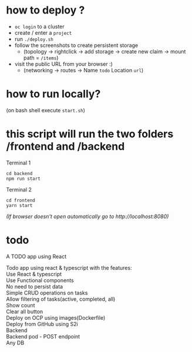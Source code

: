 # how to deploy ?

- `oc login` to a cluster  
- create / enter a `project`
- run `./deploy.sh` 
- follow the screenshots to create persistent storage 
    - (topology -> rightclick -> add storage -> create new claim -> mount path = `/items`)
- visit the public URL from your browser :)
    - (networking -> routes -> Name `todo` Location `url`)
# how to run locally?

(on bash shell execute  `start.sh`)

# this script will run the two folders /frontend and /backend
Terminal 1
```
cd backend
npm run start
```
Terminal 2
```
cd frontend
yarn start
```

*(If browser doesn't open automatically go to http://localhost:8080)*

# todo
A TODO app using React  
  
Todo app using react & typescript with the features:  
    Use React & typescript  
    Use Functional components  
    No need to persist data  
    Simple CRUD operations on tasks  
    Allow filtering of tasks(active, completed, all)  
    Show count  
    Clear all button  
    Deploy on OCP using images(Dockerfile)  
    Deploy from GitHub using S2i  
    Backend  
    Backend pod - POST endpoint  
    Any DB   
